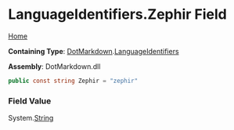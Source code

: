 <a name="_top"></a>

# LanguageIdentifiers\.Zephir Field

[Home](../../../README.md#_top)

**Containing Type**: [DotMarkdown](../../README.md#_top)\.[LanguageIdentifiers](../README.md#_top)

**Assembly**: DotMarkdown\.dll

```csharp
public const string Zephir = "zephir"
```

### Field Value

System\.[String](https://docs.microsoft.com/en-us/dotnet/api/system.string)